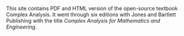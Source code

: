 This site contains PDF and HTML version of the open-source textbook Complex Analysis.
It went through six editions with Jones and Bartlett Publishing with the title _Complex Analysis for Mathematics and Engineering_.
